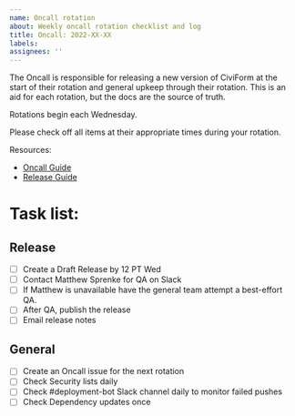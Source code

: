 ```yaml
---
name: Oncall rotation
about: Weekly oncall rotation checklist and log
title: Oncall: 2022-XX-XX
labels: 
assignees: ''
---
```


The Oncall is responsible for releasing a new version of CiviForm at the start of their rotation and general upkeep through their rotation. This is an aid for each rotation, but the docs are the source of truth.

Rotations begin each Wednesday.

Please check off all items at their appropriate times during your rotation.

Resources:

- [Oncall Guide](https://docs.civiform.us/governance-and-management/project-management/on-call-guide#on-call-responsibilities)
- [Release Guide](https://docs.civiform.us/contributor-guide/developer-guide/releasing)

# Task list:

## Release

- [ ] Create a Draft Release by 12 PT Wed
- [ ] Contact Matthew Sprenke for QA on Slack
- [ ] If Matthew is unavailable have the general team attempt a best-effort QA.
- [ ] After QA, publish the release
- [ ] Email release notes

## General

- [ ] Create an Oncall issue for the next rotation
- [ ] Check Security lists daily
- [ ] Check #deployment-bot Slack channel daily to monitor failed pushes
- [ ] Check Dependency updates once
